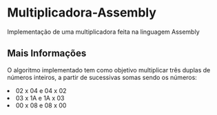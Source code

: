 # Multiplicadora-Assembly
Implementação de uma multiplicadora feita na linguagem Assembly
## Mais Informações
O algoritmo implementado tem como objetivo multiplicar três duplas de números inteiros, a partir de sucessivas somas sendo os números:
<li> 02 x 04 e 04 x 02 </li>
<li> 03 x 1A e 1A x 03 </li>
<li> 00 x 08 e 08 x 00 </li> 

